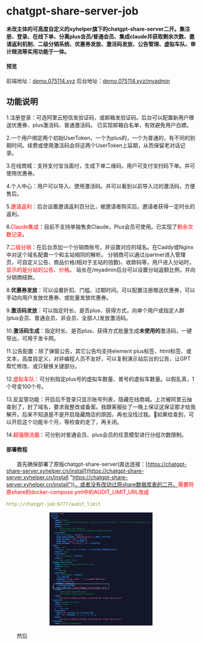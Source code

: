# chatgpt-share-server-job
#### 未改主体的可高度自定义的xyhelper旗下的chatgpt-share-server二开。集注册、登录、在线下单、分离plus会员/普通会员、集成claude并获取剩余次数、邀请返利机制、二级分销系统、优惠券发放、激活码发放、公告管理、虚拟车队、审计限流等实用功能于一体。

#### 预览
前端地址：[demo.075114.xyz](https://demo.075114.xyz "demo.075114.xyz")
后台地址：[demo.075114.xyz/myadmin](https://demo.075114.xyz/myadmin "demo.075114.xyz/myadmin")

## 功能说明
1.注册登录：可选阿里云短信发验证码，或邮箱发验证码。后台可以配置新用户赠送优惠券、plus激活码、普通激活码。 已实现邮箱白名单，有效避免用户白嫖。

2.一个用户绑定两个初始UserToken，一个为plus的，一个为普通的，有不同的到期时间。续费或使用激活码会将这两个UserToken上延期，从而保留老对话记录。

3.在线商城：支持支付宝当面付，生成下单二维码，用户可支付宝扫码下单。并可使用优惠券。

4.个人中心：用户可以导入、使用激活码。并可以看到以前导入过的激活码，方便售后。

5.<span style="color:red;">邀请返利</span>：后台设置邀请返利百分比，被邀请者购买后，邀请者获得一定时长的返利。

6.<span style="color:red;">Claude集成</span>：目前不支持单独售卖Claude，Plus会员可使用。已实现了<span style="color:red;">剩余次数记录</span>。

7.<span style="color:red;">二级分销</span>：在后台添加一个分销商账号，并设置对应的域名。在Caddy或Nginx中对这个域名配置一个和主站相同的解析。 分销商可以通过/partner进入管理页，可自定义公告、商品价格(相对于主站的倍数)、收款码等，用户进入分站时，<span style="color:red">显示的是分站的公告、价格</span>。 站长在/myadmin后台可以设置分站返额比例，并向分销商结款。

8.**优惠券发放**：可以设置折扣、门槛、过期时间。可以配置注册赠送优惠券，可以手动向用户发放优惠券、或批量发放优惠券。

9.**激活码发放**：可以指定时长、是否plus、获得方式，向单个用户或指定人群(plus会员、普通会员、非会员、全部人)发放激活码。

10.**激活码生成**：指定时长、是否plus、获得方式批量生成**未使用的**激活码，一键导出，可用于发卡网。

11.公告配置：除了弹窗公告，其它公告均支持element plus标签、html标签、或文本，高度自定义，对非编程人员不友好，可以复制演示站后台的公告，让GPT帮忙修改、或只替换关键部分。

12.<span style="color:red;">虚拟车队</span>：可分别指定plus号的虚拟车数量、普号的虚拟车数量。以假乱真，1个号变100个号。

13.反监管功能：开启后不登录只显示账号列表，隐藏在线商城。上次被阿里云抽查到了，封了域名，要求我整改或备案。我跟客服扯了一晚上保证这保证那才给我解开。后来不知道是不是开启隐藏商店的原因，再也没找过我。🫥如果给查到，可以开启这个功能半个月，等检查的走了，再关闭。

14.<span style="color:red;">超强限流器</span>：可分别对普通会员、plus会员的任意模型进行分组次数限制。

#### 部署教程
&emsp;&emsp;首先确保部署了原版chatgpt-share-server(直达连接：[https://chatgpt-share-server.xyhelper.cn/install](https://chatgpt-share-server.xyhelper.cn/install "https://chatgpt-share-server.xyhelper.cn/install"))，或者没有改动过原share数据库表的二开。<span style="color:red;">需要将原share的docker-compose.yml中的AUDIT_LIMIT_URL改成
```yaml
http://chatgpt-job:6777/audit_limit
```
</span>
<div style="text-align:center">
<img  src="https://raw.githubusercontent.com/1198722360/picture/main/1727844465259.jpg"/ height="300px">
</div>

&emsp;&emsp;然后